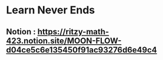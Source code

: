 # Learn Never Ends

## Notion : https://ritzy-math-423.notion.site/MOON-FLOW-d04ce5c6e135450f91ac93276d6e49c4
